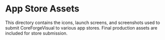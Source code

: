 # App Store Assets

This directory contains the icons, launch screens, and screenshots used to submit CoreForgeVisual to various app stores. Final production assets are included for store submission.
